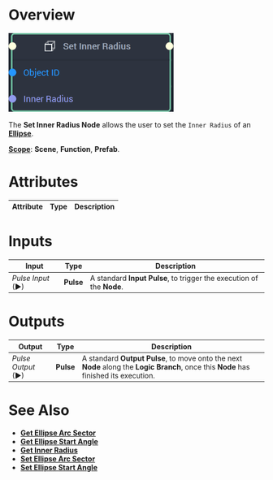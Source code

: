 # Overview

![The Set Inner Radius Node.](../../../.gitbook/assets/setinnerradiusnode20241.png)

The **Set Inner Radius Node** allows the user to set the `Inner Radius` of an [**Ellipse**](../../../objects-and-types/scene2d-objects/figma/figmaellipse.md).

[**Scope**](../../overview.md#scopes): **Scene**, **Function**, **Prefab**.


# Attributes

|Attribute|Type|Description|
|---|---|---|

# Inputs

|Input|Type|Description|
|---|---|---|
|*Pulse Input* (►)|**Pulse**|A standard **Input Pulse**, to trigger the execution of the **Node**.|

# Outputs

|Output|Type|Description|
|---|---|---|
|*Pulse Output* (►)|**Pulse**|A standard **Output Pulse**, to move onto the next **Node** along the **Logic Branch**, once this **Node** has finished its execution.|

# See Also

* [**Get Ellipse Arc Sector**](set-ellipse-arc-sector.md)
* [**Get Ellipse Start Angle**](get-ellipse-start-angle.md)
* [**Get Inner Radius**](get-inner-radius.md)
* [**Set Ellipse Arc Sector**](set-ellipse-arc-sector.md)
* [**Set Ellipse Start Angle**](set-ellipse-start-angle.md)
